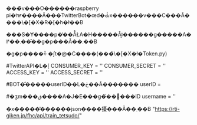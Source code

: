 ���̃v���O������raspberry pi�ŉғ����Ă���TwitterBot�œd�Ԃ̒x������v���C���Ă����\�[�X�R�[�h�ł��B

���S�Ɏ����p�̕��Ȃ̂ŁA�H�����Ȃǂ͎������g�����A�܂��߂���̂�g�p���Ă��܂��B


�g�p����ꍇ
�ʃt�@�C����(���̃\�[�X�ł�Token.py)

#TwitterAPI�L�[
CONSUMER_KEY = ''
CONSUMER_SECRET = ''
ACCESS_KEY = ''
ACCESS_SECRET = ''

#BOT�̐�����userID��L�ڂ��Ă�������
userID = 

#�ʒm���ق����A�J�E���g�́��𔲂���ID
username = ''


�x�����͂������json����擾���Ă��܂��B "https://rti-giken.jp/fhc/api/train_tetsudo/"

